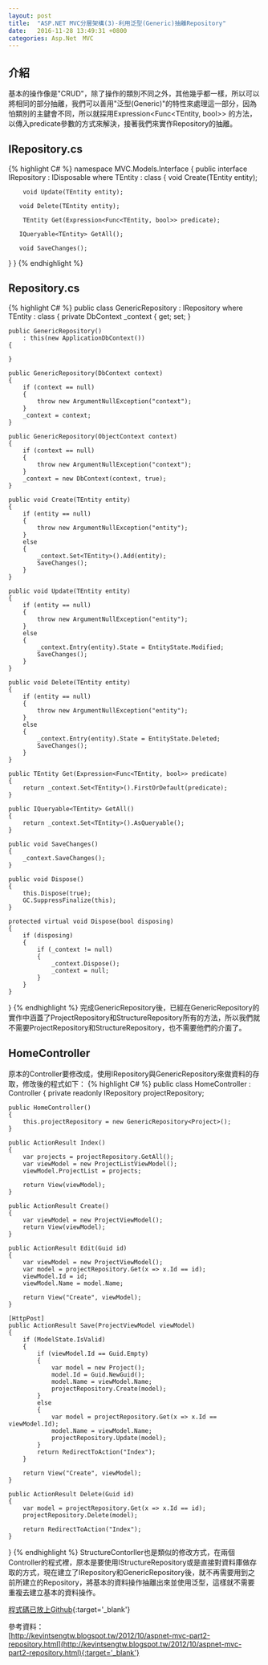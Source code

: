 ```yaml
---
layout: post
title:  "ASP.NET MVC分層架構(3)-利用泛型(Generic)抽離Repository"
date:   2016-11-28 13:49:31 +0800
categories: Asp.Net　MVC
---
```


## 介紹
基本的操作像是"CRUD"，除了操作的類別不同之外，其他幾乎都一樣，所以可以將相同的部分抽離，我們可以善用"泛型(Generic)"的特性來處理這一部分，因為怕類別的主鍵會不同，所以就採用Expression<Func<TEntity, bool>> 的方法，以傳入predicate參數的方式來解決，接著我們來實作Repository的抽離。  

## IRepository.cs
{% highlight C# %}
namespace MVC.Models.Interface{	public interface IRepository<TEntity> : IDisposable        where TEntity : class	{		void Create(TEntity entity);		void Update(TEntity entity);       void Delete(TEntity entity);		TEntity Get(Expression<Func<TEntity, bool>> predicate);       IQueryable<TEntity> GetAll();       void SaveChanges();   }}
{% endhighlight %}  
##  Repository.cs  
{% highlight C# %}
public class GenericRepository<TEntity> : IRepository<TEntity>        where TEntity : class {    private DbContext _context    {        get;        set;    }    public GenericRepository()        : this(new ApplicationDbContext())    {    }    public GenericRepository(DbContext context)    {        if (context == null)        {            throw new ArgumentNullException("context");        }        _context = context;    }    public GenericRepository(ObjectContext context)    {        if (context == null)        {            throw new ArgumentNullException("context");        }        _context = new DbContext(context, true);    }    public void Create(TEntity entity)    {        if (entity == null)        {            throw new ArgumentNullException("entity");        }        else        {            _context.Set<TEntity>().Add(entity);            SaveChanges();        }    }    public void Update(TEntity entity)    {        if (entity == null)        {            throw new ArgumentNullException("entity");        }        else        {            _context.Entry(entity).State = EntityState.Modified;            SaveChanges();        }    }    public void Delete(TEntity entity)    {        if (entity == null)        {            throw new ArgumentNullException("entity");        }        else        {            _context.Entry(entity).State = EntityState.Deleted;            SaveChanges();        }    }    public TEntity Get(Expression<Func<TEntity, bool>> predicate)    {        return _context.Set<TEntity>().FirstOrDefault(predicate);    }    public IQueryable<TEntity> GetAll()    {        return _context.Set<TEntity>().AsQueryable();    }    public void SaveChanges()    {        _context.SaveChanges();    }    public void Dispose()    {        this.Dispose(true);        GC.SuppressFinalize(this);    }    protected virtual void Dispose(bool disposing)    {        if (disposing)        {            if (_context != null)            {                _context.Dispose();                _context = null;            }        }    }}
{% endhighlight %}
完成GenericRepository後，已經在GenericRepository的實作中涵蓋了ProjectRepository和StructureRepository所有的方法，所以我們就不需要ProjectRepository和StructureRepository，也不需要他們的介面了。

## HomeController
原本的Controller要修改成，使用IRepository與GenericRepository來做資料的存取，修改後的程式如下：
{% highlight C# %}
public class HomeController : Controller{    private readonly IRepository<Project> projectRepository;    public HomeController()    {        this.projectRepository = new GenericRepository<Project>();    }    public ActionResult Index()    {        var projects = projectRepository.GetAll();        var viewModel = new ProjectListViewModel();        viewModel.ProjectList = projects;        return View(viewModel);    }    public ActionResult Create()    {        var viewModel = new ProjectViewModel();        return View(viewModel);    }    public ActionResult Edit(Guid id)    {        var viewModel = new ProjectViewModel();        var model = projectRepository.Get(x => x.Id == id);        viewModel.Id = id;        viewModel.Name = model.Name;        return View("Create", viewModel);    }    [HttpPost]    public ActionResult Save(ProjectViewModel viewModel)    {        if (ModelState.IsValid)        {            if (viewModel.Id == Guid.Empty)            {                var model = new Project();                model.Id = Guid.NewGuid();                model.Name = viewModel.Name;                projectRepository.Create(model);            }            else            {                var model = projectRepository.Get(x => x.Id == viewModel.Id);                model.Name = viewModel.Name;                projectRepository.Update(model);            }            return RedirectToAction("Index");        }        return View("Create", viewModel);    }    public ActionResult Delete(Guid id)    {        var model = projectRepository.Get(x => x.Id == id);        projectRepository.Delete(model);        return RedirectToAction("Index");    }}
{% endhighlight %}
StructureContorller也是類似的修改方式，在兩個Controller的程式裡，原本是要使用IStructureRepository或是直接對資料庫做存取的方式，現在建立了IRepository和GenericRepository後，就不再需要用到之前所建立的Repository，將基本的資料操作抽離出來並使用泛型，這樣就不需要重複去建立基本的資料操作。

[程式碼已放上Github](https://github.com/royshow0316/MVC3){:target='_blank'}

參考資料：  
[http://kevintsengtw.blogspot.tw/2012/10/aspnet-mvc-part2-repository.html](http://kevintsengtw.blogspot.tw/2012/10/aspnet-mvc-part2-repository.html){:target='_blank'}

[jekyll-docs]: http://jekyllrb.com/docs/home
[jekyll-gh]:   https://github.com/jekyll/jekyll
[jekyll-talk]: https://talk.jekyllrb.com/
